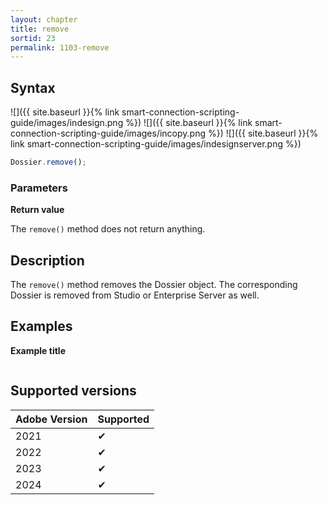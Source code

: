 ```yaml
---
layout: chapter
title: remove
sortid: 23
permalink: 1103-remove
---
```


## Syntax

![]({{ site.baseurl }}{% link smart-connection-scripting-guide/images/indesign.png %}) ![]({{ site.baseurl }}{% link smart-connection-scripting-guide/images/incopy.png %}) ![]({{ site.baseurl }}{% link smart-connection-scripting-guide/images/indesignserver.png %})

```javascript
Dossier.remove();
```

### Parameters

**Return value**

The `remove()` method does not return anything.

## Description

The `remove()` method removes the Dossier object. The corresponding Dossier is removed from Studio or Enterprise Server as well.

## Examples

**Example title**

```javascript

```

## Supported versions

| Adobe Version | Supported |
| ------------- | --------- |
| 2021          | ✔         |
| 2022          | ✔         |
| 2023          | ✔         |
| 2024          | ✔         |
